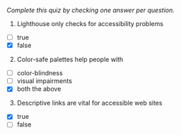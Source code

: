 *Complete this quiz by checking one answer per question.*

1. Lighthouse only checks for accessibility problems

- [ ] true
- [x] false

2. Color-safe palettes help people with

- [ ] color-blindness
- [ ] visual impairments
- [x] both the above

3. Descriptive links are vital for accessible web sites
   
- [x] true
- [ ] false